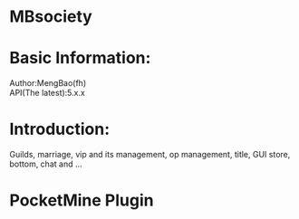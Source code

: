 # MBsociety
# Basic Information:
Author:MengBao(fh)  
API(The latest):5.x.x  
# Introduction:
Guilds, marriage, vip and its management, op management, title, GUI store, bottom, chat and ...  
# PocketMine Plugin
